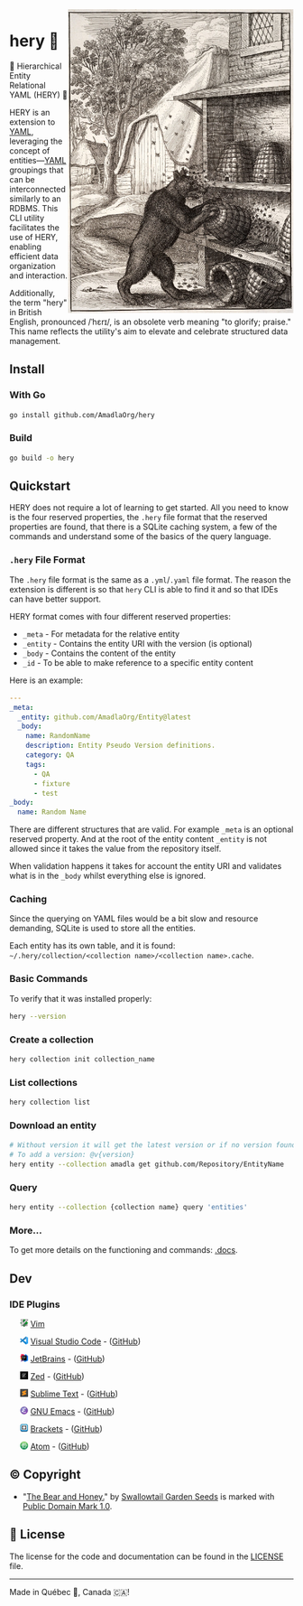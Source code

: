 <img src=".assets/bear.jpg" alt="Electronics photo" style="width: 400px;" align="right">

# hery 🐻
🐻 Hierarchical Entity Relational YAML (HERY) 🐻

HERY is an extension to [YAML](https://yaml.org/), leveraging the concept of entities—[YAML](https://yaml.org/)
groupings that can be interconnected similarly to an RDBMS. This CLI utility facilitates the use of HERY, enabling
efficient data organization and interaction.

Additionally, the term "hery" in British English, pronounced /ˈhɛrɪ/, is an obsolete verb meaning "to glorify; praise."
This name reflects the utility's aim to elevate and celebrate structured data management.

## Install
### With Go
```bash
go install github.com/AmadlaOrg/hery
```
### Build
```bash
go build -o hery
```

## Quickstart
HERY does not require a lot of learning to get started. All you need to know is the four reserved properties, the
`.hery` file format that the reserved properties are found, that there is a SQLite caching system, a few of the
commands and understand some of the basics of the query language.

### `.hery` File Format
The `.hery` file format is the same as a `.yml`/`.yaml` file format. The reason the extension is different is so that
`hery` CLI is able to find it and so that IDEs can have better support.

HERY format comes with four different reserved properties:
- `_meta` - For metadata for the relative entity
- `_entity` - Contains the entity URI with the version (is optional)
- `_body` - Contains the content of the entity
- `_id` - To be able to make reference to a specific entity content

Here is an example:
```yaml
---
_meta:
  _entity: github.com/AmadlaOrg/Entity@latest
  _body:
    name: RandomName
    description: Entity Pseudo Version definitions.
    category: QA
    tags:
      - QA
      - fixture
      - test
_body:
  name: Random Name
```

There are different structures that are valid. For example `_meta` is an optional reserved property. And at the root of
the entity content `_entity` is not allowed since it takes the value from the repository itself.

When validation happens it takes for account the entity URI and validates what is in the `_body` whilst everything else
is ignored.

### Caching
Since the querying on YAML files would be a bit slow and resource demanding, SQLite is used to store all the entities.

Each entity has its own table, and it is found: `~/.hery/collection/<collection name>/<collection name>.cache`.

### Basic Commands
To verify that it was installed properly:
```bash
hery --version
```

### Create a collection
```bash
hery collection init collection_name
```

### List collections
```bash
hery collection list
```

### Download an entity
```bash
# Without version it will get the latest version or if no version found then it will generate a pseudo version number using the commit hash
# To add a version: @v{version}
hery entity --collection amadla get github.com/Repository/EntityName
```

### Query
```bash
hery entity --collection {collection name} query 'entities'
```

### More...
To get more details on the functioning and commands: [.docs](.docs).

## Dev
### IDE Plugins
       ![Vim icon](https://raw.githubusercontent.com/SiteNetSoft/resources/master/images/ide/x14/vim.png) [Vim](.editor/.vimrc)

       ![Code icon](https://raw.githubusercontent.com/SiteNetSoft/resources/master/images/ide/x14/vscode.png) [Visual Studio Code](.editor/code.yml) - ([GitHub](https://github.com/AmadlaOrg/hery-code-editor-plugin))

       ![IntelliJ icon](https://raw.githubusercontent.com/SiteNetSoft/resources/master/images/ide/x14/IntelliJ_IDEA.png) [JetBrains](.editor/jetbrains.yml) - ([GitHub](https://github.com/AmadlaOrg/hery-jetbrains-editor-plugin))

       ![Zed icon](https://raw.githubusercontent.com/SiteNetSoft/resources/master/images/ide/x14/zed.png) [Zed](.editor/zed.yml) - ([GitHub](https://github.com/AmadlaOrg/hery-zed-editor-plugin))

       ![Sublime Text icon](https://raw.githubusercontent.com/SiteNetSoft/resources/master/images/ide/x14/sublime.png) [Sublime Text](.editor/sublime.yml) - ([GitHub](https://github.com/AmadlaOrg/hery-sublime-editor-plugin))

       ![GNU Emacs icon](https://raw.githubusercontent.com/SiteNetSoft/resources/master/images/ide/x14/Emacs.png) [GNU Emacs](.editor/emacs.yml) - ([GitHub](https://github.com/AmadlaOrg/hery-emacs-editor-plugin))

       ![Brackets icon](https://raw.githubusercontent.com/SiteNetSoft/resources/master/images/ide/x14/brackets.png) [Brackets](.editor/brackets.yml) - ([GitHub](https://github.com/AmadlaOrg/hery-brackets-editor-plugin))

       ![Atom icon](https://raw.githubusercontent.com/SiteNetSoft/resources/master/images/ide/x14/atom.png) [Atom](.editor/atom.yml) - ([GitHub](https://github.com/AmadlaOrg/hery-atom-editor-plugin))

## ©️ Copyright
- "[The Bear and Honey.](https://www.flickr.com/photos/97123293@N07/29003630251)" by [Swallowtail Garden Seeds](https://www.flickr.com/photos/97123293@N07) is marked with [Public Domain Mark 1.0](https://creativecommons.org/publicdomain/mark/1.0/?ref=openverse).

## :scroll: License

The license for the code and documentation can be found in the [LICENSE](./LICENSE) file.

---

Made in Québec 🏴󠁣󠁡󠁱󠁣󠁿, Canada 🇨🇦!
